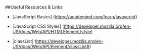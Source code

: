 ##Useful Resources & Links

* [JavaScript Basics] (https://academind.com/learn/javascript)

* [JavaScript CSS Styles] (https://developer.mozilla.org/en-US/docs/Web/API/HTMLElement/style)

* [classList] (https://developer.mozilla.org/en-US/docs/Web/API/Element/classList#)
